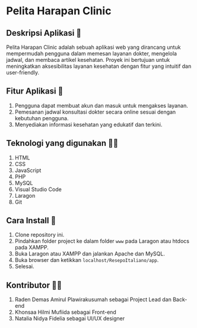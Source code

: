 
# Pelita Harapan Clinic

## Deskripsi Aplikasi 🍕
Pelita Harapan Clinic adalah sebuah aplikasi web yang dirancang untuk mempermudah pengguna dalam memesan layanan dokter, mengelola jadwal, dan membaca artikel kesehatan. Proyek ini bertujuan untuk meningkatkan aksesibilitas layanan kesehatan dengan fitur yang intuitif dan user-friendly.

## Fitur Aplikasi 🤖
1. Pengguna dapat membuat akun dan masuk untuk mengakses layanan.
2. Pemesanan jadwal konsultasi dokter secara online sesuai dengan kebutuhan pengguna.
3. Menyediakan informasi kesehatan yang edukatif dan terkini.

## Teknologi yang digunakan 🧑‍💻
1. HTML
2. CSS
3. JavaScript
4. PHP
5. MySQL
6. Visual Studio Code
7. Laragon
8. Git

## Cara Install 👾
1. Clone repository ini.
2. Pindahkan folder project ke dalam folder `www` pada Laragon atau htdocs pada XAMPP.
3. Buka Laragon atau XAMPP dan jalankan Apache dan MySQL.
4. Buka browser dan ketikkan `localhost/ResepoItaliano/app`.
5. Selesai.

## Kontributor 👷‍♂️
1. Raden Demas Amirul Plawirakusumah sebagai Project Lead dan Back-end
2. Khonsaa Hilmi Mufiida sebagai Front-end
3. Natalia Nidya Fidelia sebagai UI/UX designer


